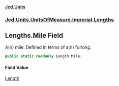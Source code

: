#### [Jcd.Units](index.md 'index')
### [Jcd.Units.UnitsOfMeasure.Imperial](Jcd.Units.UnitsOfMeasure.Imperial.md 'Jcd.Units.UnitsOfMeasure.Imperial').[Lengths](Jcd.Units.UnitsOfMeasure.Imperial.Lengths.md 'Jcd.Units.UnitsOfMeasure.Imperial.Lengths')

## Lengths.Mile Field

A(n) mile. Defined in terms of a(n) furlong.

```csharp
public static readonly Length Mile;
```

#### Field Value
[Length](Jcd.Units.UnitTypes.Length.md 'Jcd.Units.UnitTypes.Length')